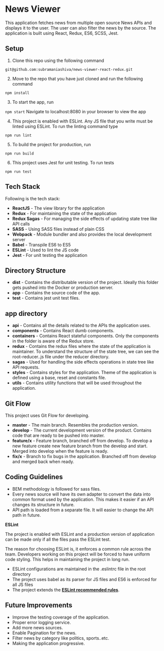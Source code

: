 News Viewer
===================
This application fetches news from multiple open source News APIs and displays it to the user. The user can also filter the news by the source. The application is built using React, Redux, ES6, SCSS, Jest.

Setup
-----

1)  Clone this repo using the following command

`git@github.com:subramaniashiva/news-viewer-react-redux.git`


2)  Move to the repo that you have just cloned and run the following command

`npm install`

3) To start the app, run

`npm start`
  Navigate to localhost:8080 in your browser to view the app

4) This project is enabled with ESLint. Any JS file that you write must be linted using ESLint. To run the linting command type

`npm run lint`

5) To build the project for production, run

`npm run build`

6) This project uses Jest for unit testing. To run tests

`npm run test`


Tech Stack
----------
Following is the tech stack:

 - **ReactJS** - The view library for the application
 -  **Redux** - For maintaining the state of the application
 -  **Redux Sagas** - For managing the side effects of updating state tree like API calls
 - **SASS** - Using SASS files instead of plain CSS
 - **Webpack** - Module bundler and also provides the local development server
 - **Babel** - Transpile ES6 to ES5
 - **ESLint** - Used to lint the JS code
 -  **Jest** - For unit testing the application

Directory Structure
-------------------
 - **dist** - Contains the distributable version of the project. Ideally this folder gets pushed into the Docker or production server.
 - **app** - Contains the source code of the app.
 - **test** - Contains jest unit test files.

app directory
-----------------
 - **api** - Contains all the details related to the APIs the application uses.
 - **components** - Contains React dumb components. 
 - **containers** - Contains React stateful components. Only the components in the folder is aware of the Redux store.
 - **redux** - Contains the redux files where the state of the application is maintainer. To understand the structure of the state tree, we can see the root-reducer..js file under the reducer directory.
 - **sagas** - Used for handling the side effects operations in state tree like API requests.
 - **styles** - Contains styles for the application. Theme of the application is defined using a base, reset and constants file.
 -  **utils** - Contains utility functions that will be used throughout the application.

Git Flow
-------
This project uses Git Flow for developing. 
 - **master** - The main branch. Resembles the production version.
 - **develop** - The current development version of the product. Contains code that are ready to be pushed into master. 
 - **feature/x** - Feature branch, branched off from develop. To develop a new feature create new feature branch from the develop and start. Merged into develop when the feature is ready.
 - **fix/x** - Branch to fix bugs in the application. Branched off from develop and merged back when ready.

Coding Guidelines
-------
- BEM methodology is followed for sass files.
- Every news source will have its own adapter to convert the data into common format used by the application. This makes it easier if an API changes its structure in future.
- API path is loaded from a separate file. It will easier to change the API path in future.

**ESLint**

The project is enabled with ESLint and a production version of application can be made only if all the files pass the ESLint test.

The reason for choosing ESLint is, it enforces a common rule across the team. Developers working on this project will be forced to have uniform code styling. This helps in maintaining the project in long run.

 - ESLint configurations are maintained in the .eslintrc file in the root directory
 - The project uses babel as its parser for JS files and ES6 is enforced for all JS files
 - The project extends the [**ESLint recommended rules**](https://eslint.org/docs/rules/).

Future Improvements
-------
- Improve the testing coverage of the application.
- Proper error logging service.
- Add more news sources.
- Enable Pagination for the news.
- Filter news by category like politics, sports..etc.
- Making the application progressive.
